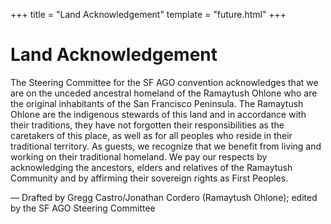 +++
title = "Land Acknowledgement"
template = "future.html"
+++

# Land Acknowledgement

The Steering Committee for the SF AGO convention acknowledges that we are on the unceded ancestral
homeland of the Ramaytush Ohlone who are the original inhabitants of the San Francisco Peninsula.
The Ramaytush Ohlone are the indigenous stewards of this land and in accordance with their
traditions, they have not forgotten their responsibilities as the caretakers of this place, as
well as for all peoples who reside in their traditional territory. As guests, we recognize that we
benefit from living and working on their traditional homeland. We pay our respects by acknowledging
the ancestors, elders and relatives of the Ramaytush Community and by affirming their sovereign
rights as First Peoples.

— Drafted by Gregg Castro/Jonathan Cordero (Ramaytush Ohlone); edited by the SF AGO Steering
Committee
